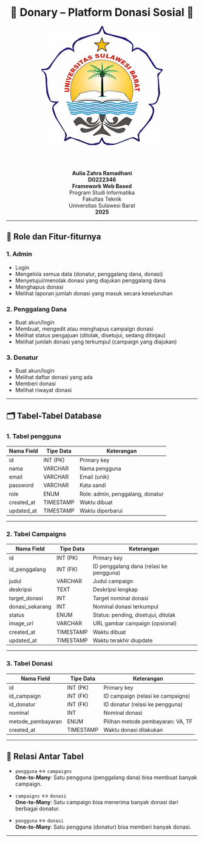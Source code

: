 <div align="center">

# 🤝 Donary – Platform Donasi Sosial 🤝

![alt text](https://github.com/auliazhrrmdhni/Donary/blob/main/lOGO_Universitas%20Sulawesi%20Barat%20-.jpg?raw=true)

<br><br>

<strong>Aulia Zahra Ramadhani</strong><br>
<strong>D0222346</strong><br>
<strong>Framework Web Based</strong><br>
Program Studi Informatika<br>
Fakultas Teknik<br>
Universitas Sulawesi Barat<br>
<strong>2025</strong>

</div>

---

## 🎯 Role dan Fitur-fiturnya

### 1. Admin
- Login
- Mengelola semua data (donatur, penggalang dana, donasi)
- Menyetujui/menolak donasi yang diajukan penggalang dana
- Menghapus donasi
- Melihat laporan jumlah donasi yang masuk secara keseluruhan

### 2. Penggalang Dana
- Buat akun/login
- Membuat, mengedit atau menghapus campaign donasi
- Melihat status pengajuan (ditolak, disetujui, sedang ditinjau)
- Melihat jumlah donasi yang terkumpul (campaign yang diajukan)

### 3. Donatur
- Buat akun/login
- Melihat daftar donasi yang ada
- Memberi donasi
- Melihat riwayat donasi

---

## 🗂️ Tabel-Tabel Database

### 1. **Tabel pengguna**

| Nama Field  | Tipe Data   | Keterangan                      |
|-------------|-------------|----------------------------------|
| id          | INT (PK)    | Primary key                     |
| nama        | VARCHAR     | Nama pengguna                   |
| email       | VARCHAR     | Email (unik)                    |
| password    | VARCHAR     | Kata sandi                      |
| role        | ENUM        | Role: admin, penggalang, donatur|
| created_at  | TIMESTAMP   | Waktu dibuat                    |
| updated_at  | TIMESTAMP   | Waktu diperbarui                |

---

### 2. **Tabel Campaigns**

| Nama Field        | Tipe Data      | Keterangan                              |
|-------------------|----------------|------------------------------------------|
| id                | INT (PK)       | Primary key                              |
| id_penggalang     | INT (FK)       | ID penggalang dana (relasi ke pengguna)  |
| judul             | VARCHAR        | Judul campaign                           |
| deskripsi         | TEXT           | Deskripsi lengkap                        |
| target_donasi     | INT            | Target nominal donasi                    |
| donasi_sekarang   | INT            | Nominal donasi terkumpul                 |
| status            | ENUM           | Status: pending, disetujui, ditolak      |
| image_url         | VARCHAR        | URL gambar campaign (opsional)           |
| created_at        | TIMESTAMP      | Waktu dibuat                             |
| updated_at        | TIMESTAMP      | Waktu terakhir diupdate                  |

---

### 3. **Tabel Donasi**

| Nama Field          | Tipe Data       | Keterangan                             |
|---------------------|------------------|----------------------------------------|
| id                  | INT (PK)         | Primary key                            |
| id_campaign         | INT (FK)         | ID campaign (relasi ke campaigns)      |
| id_donatur          | INT (FK)         | ID donatur (relasi ke pengguna)        |
| nominal             | INT              | Nominal donasi                         |
| metode_pembayaran   | ENUM             | Pilihan metode pembayaran: VA, TF      |
| created_at          | TIMESTAMP        | Waktu donasi dilakukan                 |

---
## 🔗 Relasi Antar Tabel

- `pengguna` ↔ `campaigns`  
  **One-to-Many**: Satu pengguna (penggalang dana) bisa membuat banyak campaign.

- `campaigns` ↔ `donasi`  
  **One-to-Many**: Satu campaign bisa menerima banyak donasi dari berbagai donatur.

- `pengguna` ↔ `donasi`  
  **One-to-Many**: Satu pengguna (donatur) bisa memberi banyak donasi.

---
